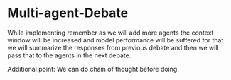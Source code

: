 # Multi-agent-Debate
While implementing remember as we will add more agents the context window will be increased and model performance will be suffered for that we will summarize the responses from previous debate and then we will pass that to the agents in the next debate.

Additional point: We can do chain of thought before doing 